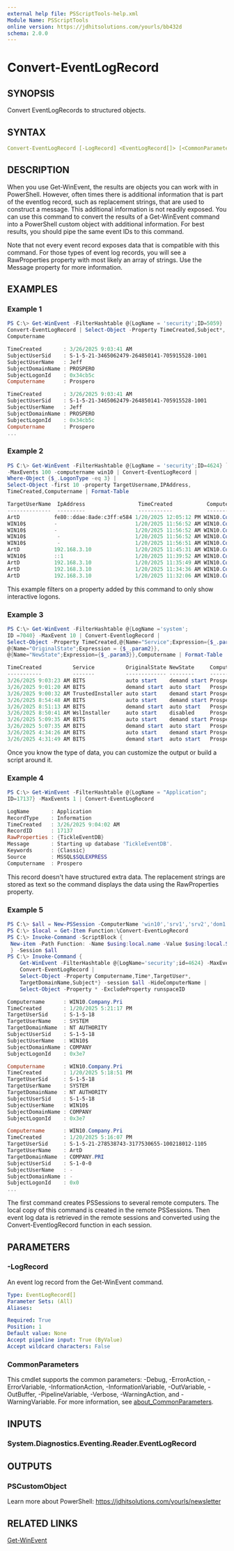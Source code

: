 ```yaml
---
external help file: PSScriptTools-help.xml
Module Name: PSScriptTools
online version: https://jdhitsolutions.com/yourls/bb432d
schema: 2.0.0
---
```


# Convert-EventLogRecord

## SYNOPSIS

Convert EventLogRecords to structured objects.

## SYNTAX

```yaml
Convert-EventLogRecord [-LogRecord] <EventLogRecord[]> [<CommonParameters>]
```

## DESCRIPTION

When you use Get-WinEvent, the results are objects you can work with in PowerShell. However, often times there is additional information that is part of the eventlog record, such as replacement strings, that are used to construct a message. This additional information is not readily exposed.
You can use this command to convert the results of a Get-WinEvent command into a PowerShell custom object with additional information. For best results, you should pipe the same event IDs to this command.

Note that not every event record exposes data that is compatible with this command. For those types of event log records, you will see a RawProperties property with most likely an array of strings.
Use the Message property for more information.

## EXAMPLES

### Example 1

```powershell
PS C:\> Get-WinEvent -FilterHashtable @{LogName = 'security';ID=5059} |
Convert-EventLogRecord | Select-Object -Property TimeCreated,Subject*,
Computername

TimeCreated       : 3/26/2025 9:03:41 AM
SubjectUserSid    : S-1-5-21-3465062479-264850141-705915528-1001
SubjectUserName   : Jeff
SubjectDomainName : PROSPERO
SubjectLogonId    : 0x34cb5c
Computername      : Prospero

TimeCreated       : 3/26/2025 9:03:41 AM
SubjectUserSid    : S-1-5-21-3465062479-264850141-705915528-1001
SubjectUserName   : Jeff
SubjectDomainName : PROSPERO
SubjectLogonId    : 0x34cb5c
Computername      : Prospero
...
```

### Example 2

```powershell
PS C:\> Get-WinEvent -FilterHashtable @{LogName = 'security';ID=4624} `
-MaxEvents 100 -computername win10 | Convert-EventLogRecord |
Where-Object {$_.LogonType -eq 3} |
Select-Object -first 10 -property TargetUsername,IPAddress,
TimeCreated,Computername | Format-Table

TargetUserName  IpAddress                 TimeCreated           Computername
--------------  ---------                 -----------           ------------
ArtD           fe80::ddae:8ade:c3ff:e584 1/20/2025 12:05:12 PM WIN10.Company.Pri
WIN10$         -                         1/20/2025 11:56:52 AM WIN10.Company.Pri
WIN10$         -                         1/20/2025 11:56:52 AM WIN10.Company.Pri
WIN10$          -                        1/20/2025 11:56:52 AM WIN10.Company.Pri
WIN10$          -                        1/20/2025 11:56:51 AM WIN10.Company.Pri
ArtD           192.168.3.10              1/20/2025 11:45:31 AM WIN10.Company.Pri
WIN10$         ::1                       1/20/2025 11:39:52 AM WIN10.Company.Pri
ArtD           192.168.3.10              1/20/2025 11:35:49 AM WIN10.Company.Pri
ArtD           192.168.3.10              1/20/2025 11:34:36 AM WIN10.Company.Pri
ArtD           192.168.3.10              1/20/2025 11:32:06 AM WIN10.Company.Pri
```

This example filters on a property added by this command to only show interactive logons.

### Example 3

```powershell
PS C:\> Get-WinEvent -FilterHashtable @{LogName ='system';
ID =7040} -MaxEvent 10 | Convert-EventlogRecord |
Select-Object -Property TimeCreated,@{Name="Service";Expression={$_.param4}},
@{Name="OriginalState";Expression = {$_.param2}},
@{Name="NewState";Expression={$_.param3}},Computername | Format-Table

TimeCreated          Service          OriginalState NewState     Computername
-----------          -------          ------------- --------     ------------
3/26/2025 9:03:23 AM BITS             auto start    demand start Prospero
3/26/2025 9:01:20 AM BITS             demand start  auto start   Prospero
3/26/2025 9:00:32 AM TrustedInstaller auto start    demand start Prospero
3/26/2025 8:54:48 AM BITS             auto start    demand start Prospero
3/26/2025 8:51:13 AM BITS             demand start  auto start   Prospero
3/26/2025 8:50:41 AM WslInstaller     auto start    disabled     Prospero
3/26/2025 5:09:35 AM BITS             auto start    demand start Prospero
3/26/2025 5:07:35 AM BITS             demand start  auto start   Prospero
3/26/2025 4:34:26 AM BITS             auto start    demand start Prospero
3/26/2025 4:31:49 AM BITS             demand start  auto start   Prospero
```

Once you know the type of data, you can customize the output or build a script around it.

### Example 4

```powershell
PS C:\> Get-WinEvent -FilterHashtable @{LogName = "Application";
ID=17137} -MaxEvents 1 | Convert-EventLogRecord

LogName       : Application
RecordType    : Information
TimeCreated   : 3/26/2025 9:04:02 AM
RecordID      : 17137
RawProperties : {TickleEventDB}
Message       : Starting up database 'TickleEventDB'.
Keywords      : {Classic}
Source        : MSSQL$SQLEXPRESS
Computername  : Prospero
```

This record doesn't have structured extra data. The replacement strings are stored as text so the command displays the data using the RawProperties property.

### Example 5

```powershell
PS C:\> $all = New-PSSession -ComputerName 'win10','srv1','srv2','dom1'
PS C:\> $local = Get-Item Function:\Convert-EventLogRecord
PS C:\> Invoke-Command -ScriptBlock {
 New-item -Path Function: -Name $using:local.name -Value $using:local.ScriptBlock
 } -Session $all
PS C:\> Invoke-Command {
    Get-WinEvent -FilterHashtable @{LogName='security';id=4624} -MaxEvents 10 |
    Convert-EventLogRecord |
    Select-Object -Property Computername,Time*,TargetUser*,
    TargetDomainName,Subject*} -session $all -HideComputerName |
    Select-Object -Property * -ExcludeProperty runspaceID

Computername      : WIN10.Company.Pri
TimeCreated       : 1/20/2025 5:21:17 PM
TargetUserSid     : S-1-5-18
TargetUserName    : SYSTEM
TargetDomainName  : NT AUTHORITY
SubjectUserSid    : S-1-5-18
SubjectUserName   : WIN10$
SubjectDomainName : COMPANY
SubjectLogonId    : 0x3e7

Computername      : WIN10.Company.Pri
TimeCreated       : 1/20/2025 5:18:51 PM
TargetUserSid     : S-1-5-18
TargetUserName    : SYSTEM
TargetDomainName  : NT AUTHORITY
SubjectUserSid    : S-1-5-18
SubjectUserName   : WIN10$
SubjectDomainName : COMPANY
SubjectLogonId    : 0x3e7

Computername      : WIN10.Company.Pri
TimeCreated       : 1/20/2025 5:16:07 PM
TargetUserSid     : S-1-5-21-278538743-3177530655-100218012-1105
TargetUserName    : ArtD
TargetDomainName  : COMPANY.PRI
SubjectUserSid    : S-1-0-0
SubjectUserName   : -
SubjectDomainName : -
SubjectLogonId    : 0x0
...
```

The first command creates PSSessions to several remote computers. The local copy of this command is created in the remote PSSessions. Then event log data is retrieved in the remote sessions and converted using the Convert-EventlogRecord function in each session.

## PARAMETERS

### -LogRecord

An event log record from the Get-WinEvent command.

```yaml
Type: EventLogRecord[]
Parameter Sets: (All)
Aliases:

Required: True
Position: 1
Default value: None
Accept pipeline input: True (ByValue)
Accept wildcard characters: False
```

### CommonParameters

This cmdlet supports the common parameters: -Debug, -ErrorAction, -ErrorVariable, -InformationAction, -InformationVariable, -OutVariable, -OutBuffer, -PipelineVariable, -Verbose, -WarningAction, and -WarningVariable. For more information, see [about_CommonParameters](http://go.microsoft.com/fwlink/?LinkID=113216).

## INPUTS

### System.Diagnostics.Eventing.Reader.EventLogRecord

## OUTPUTS

### PSCustomObject

Learn more about PowerShell: https://jdhitsolutions.com/yourls/newsletter

## RELATED LINKS

[Get-WinEvent]()
